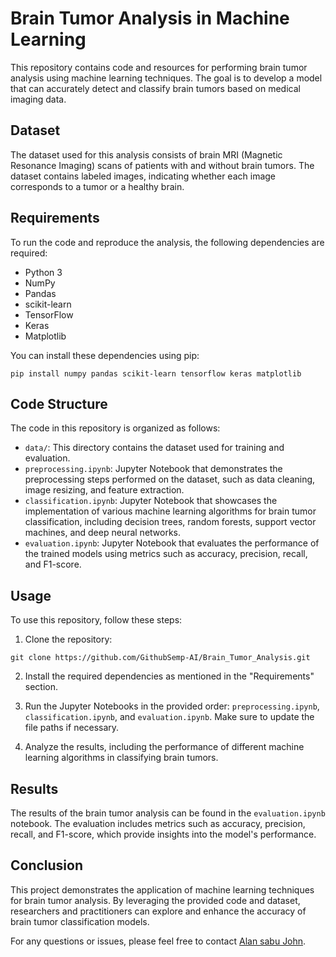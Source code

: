 # Brain Tumor Analysis in Machine Learning

This repository contains code and resources for performing brain tumor analysis using machine learning techniques. The goal is to develop a model that can accurately detect and classify brain tumors based on medical imaging data.

## Dataset

The dataset used for this analysis consists of brain MRI (Magnetic Resonance Imaging) scans of patients with and without brain tumors. The dataset contains labeled images, indicating whether each image corresponds to a tumor or a healthy brain.

## Requirements

To run the code and reproduce the analysis, the following dependencies are required:

- Python 3
- NumPy
- Pandas
- scikit-learn
- TensorFlow
- Keras
- Matplotlib

You can install these dependencies using pip:

```
pip install numpy pandas scikit-learn tensorflow keras matplotlib
```

## Code Structure

The code in this repository is organized as follows:

- `data/`: This directory contains the dataset used for training and evaluation.
- `preprocessing.ipynb`: Jupyter Notebook that demonstrates the preprocessing steps performed on the dataset, such as data cleaning, image resizing, and feature extraction.
- `classification.ipynb`: Jupyter Notebook that showcases the implementation of various machine learning algorithms for brain tumor classification, including decision trees, random forests, support vector machines, and deep neural networks.
- `evaluation.ipynb`: Jupyter Notebook that evaluates the performance of the trained models using metrics such as accuracy, precision, recall, and F1-score.

## Usage

To use this repository, follow these steps:

1. Clone the repository:

```
git clone https://github.com/GithubSemp-AI/Brain_Tumor_Analysis.git
```

2. Install the required dependencies as mentioned in the "Requirements" section.

3. Run the Jupyter Notebooks in the provided order: `preprocessing.ipynb`, `classification.ipynb`, and `evaluation.ipynb`. Make sure to update the file paths if necessary.

4. Analyze the results, including the performance of different machine learning algorithms in classifying brain tumors.

## Results

The results of the brain tumor analysis can be found in the `evaluation.ipynb` notebook. The evaluation includes metrics such as accuracy, precision, recall, and F1-score, which provide insights into the model's performance.

## Conclusion

This project demonstrates the application of machine learning techniques for brain tumor analysis. By leveraging the provided code and dataset, researchers and practitioners can explore and enhance the accuracy of brain tumor classification models.

For any questions or issues, please feel free to contact [Alan sabu John](mailto:alansabujohn@gmail.com).

